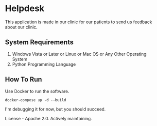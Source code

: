 # Helpdesk

This application is made in our clinic for our patients to send us feedback about our clinic.

## System Requirements

1. Windows Vista or Later or Linux or Mac OS or Any Other Operating System
2. Python Programming Language

## How To Run

Use Docker to run the software.

```
docker-compose up -d --build
```

I'm debugging it for now, but you should succeed.

License - Apache 2.0. Actively maintaining.
